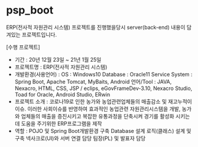# psp_boot
ERP(전사적 자원관리 시스템) 프로젝트를 진행했을당시 server(back-end) 내용이 담겨있는 프로젝트입니다.

[수행 프로젝트]
- 기간 : 20년 12월 23일 ~ 21년 1월 25일
- 프로젝트명 : ERP(전사적 자원관리 시스템)
- 개발환경(사용언어) :
OS : Windows10
Database : Oracle11
Service System : Spring Boot, Apache Tomcat, MyBaits, Android
언어/Tool : JAVA, Nexacro, HTML, CSS, JSP / eclips, eGovFrameDev-3.10, Nexacro Studio, Toad for Oracle, Android Studio, ERwin
- 프로젝트 소개 : 코로나19로 인한 농가와 농업관련업체들의 매출감소 및 재고누적이 이슈. 이러한 사회이슈를 반영하여 효과적인 농업관련 자원관리시스템을 개발, 농가와 업체들의 매출을 증진시키고 복잡한 유통과정을 단축시켜 경기를 활성화 시키는데 도움을 주기위한 ERP프로그램을 제작
- 역할 :
POJO 및 Spring Boot개발환경 구축
Database 설계
로직(클래스) 설계 및 구축
넥사크로(UI)와 서버 연결 담당
팀장(PL) 및 발표자 담당
